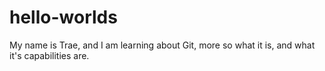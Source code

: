 # hello-worlds
My name is Trae, and I am learning about Git, more so what it is, and what it's capabilities are.
